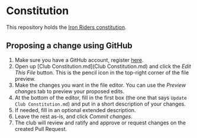 # Constitution

This repository holds the [Iron Riders constitution](./Club%20Constitution.md).

## Proposing a change using GitHub

1. Make sure you have a GitHub account, register [here](https://github.com/join).
2. Open up [Club Constitution.md](Club Constitution.md) and click the *Edit This File* button. This is the pencil icon in the top-right corner of the file preview.
3. Make the changes you want in the file editor. You can use the *Preview changes* tab to preview your proposed edits.
4. At the bottom of the editor, fill in the first box (the one that says `Update Club Constitution.md`) and put in a short description of your changes.
5. If needed, fill in an optional extended description.
6. Leave the rest as-is, and click *Commit changes*.
7. The club will review and ratify and approve or request changes on the created Pull Request.
